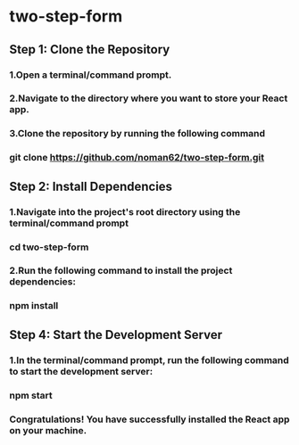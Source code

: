 # two-step-form

## Step 1: Clone the Repository
### 1.Open a terminal/command prompt.
### 2.Navigate to the directory where you want to store your React app.
### 3.Clone the repository by running the following command
###  git clone https://github.com/noman62/two-step-form.git

## Step 2: Install Dependencies
### 1.Navigate into the project's root directory using the terminal/command prompt
### cd two-step-form
### 2.Run the following command to install the project dependencies:
### npm install

## Step 4: Start the Development Server
### 1.In the terminal/command prompt, run the following command to start the development server:
### npm start
### Congratulations! You have successfully installed the React app on your machine.
